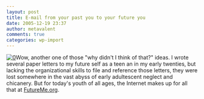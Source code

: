 ```yaml
---
layout: post
title: E-mail from your past you to your future you
date: 2005-12-19 23:37
author: metavalent
comments: true
categories: wp-import
---
```

<!--Lead Photo --><a href="https://www.FutureMe.org/"><img src="https://futureme.org/img/logo.gif" border="0" alt="0" /></a><!-- Commentary -->Wow, another one of those "why didn't I think of that?" ideas.  I wrote several paper letters to my future self as a teen an in my early twenties, but lacking the organizational skills to file and reference those letters, they were lost somewhere in the vast abyss of early adultescent neglect and chicanery.  But for today's youth of all ages, the Internet makes up for all that at <a href="https://www.FutureMe.org/">FutureMe.org</a>.
